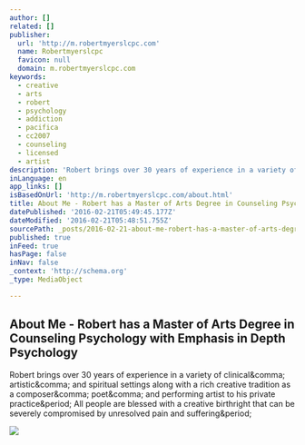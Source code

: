 ```yaml
---
author: []
related: []
publisher:
  url: 'http://m.robertmyerslcpc.com'
  name: Robertmyerslcpc
  favicon: null
  domain: m.robertmyerslcpc.com
keywords:
  - creative
  - arts
  - robert
  - psychology
  - addiction
  - pacifica
  - cc2007
  - counseling
  - licensed
  - artist
description: 'Robert brings over 30 years of experience in a variety of clinical, artistic, and spiritual settings along with a rich creative tradition as a composer, poet, and performing artist to his private practice. All people are blessed with a creative birthright that can be severely compromised by unresolved pain and suffering.'
inLanguage: en
app_links: []
isBasedOnUrl: 'http://m.robertmyerslcpc.com/about.html'
title: About Me - Robert has a Master of Arts Degree in Counseling Psychology with Emphasis in Depth Psychology
datePublished: '2016-02-21T05:49:45.177Z'
dateModified: '2016-02-21T05:48:51.755Z'
sourcePath: _posts/2016-02-21-about-me-robert-has-a-master-of-arts-degree-in-counseling.md
published: true
inFeed: true
hasPage: false
inNav: false
_context: 'http://schema.org'
_type: MediaObject

---
```

<article style=""><h1>About Me - Robert has a Master of Arts Degree in Counseling Psychology with Emphasis in Depth Psychology</h1><p>Robert brings over 30 years of experience in a variety of clinical&amp;comma; artistic&amp;comma; and spiritual settings along with a rich creative tradition as a composer&amp;comma; poet&amp;comma; and performing artist to his private practice&amp;period; All people are blessed with a creative birthright that can be severely compromised by unresolved pain and suffering&amp;period;</p><img src="http://m.robertmyerslcpc.com/facebook.png" /></article>